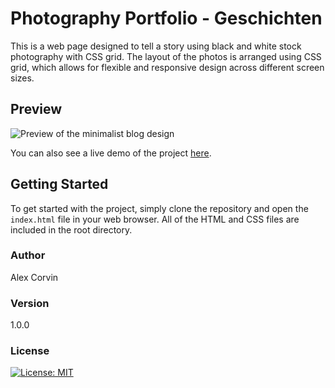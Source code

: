 # Photography Portfolio - Geschichten

This is a web page designed to tell a story using black and white stock photography with CSS grid. The layout of the photos is arranged using CSS grid, which allows for flexible and responsive design across different screen sizes.

## Preview

![Preview of the minimalist blog design](https://github.com/acorvin/landing-page-minilife/blob/main/preview-photo-portfolio.png?raw=true)

You can also see a live demo of the project [here](https://acorvin.github.io/landing-page-minilife/).

## Getting Started

To get started with the project, simply clone the repository and open the `index.html` file in your web browser. All of the HTML and CSS files are included in the root directory.

### Author

Alex Corvin

### Version

1.0.0

### License

[![License: MIT](https://img.shields.io/badge/License-MIT-yellow.svg)](https://opensource.org/licenses/MIT)
